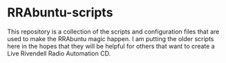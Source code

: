# RRAbuntu-scripts

This repository is a collection of the scripts  and configuration files that are used to make the RRAbuntu magic happen.  I am putting the older scripts here in the hopes that they will be helpful for others that want to create a Live Rivendell Radio Automation CD. 